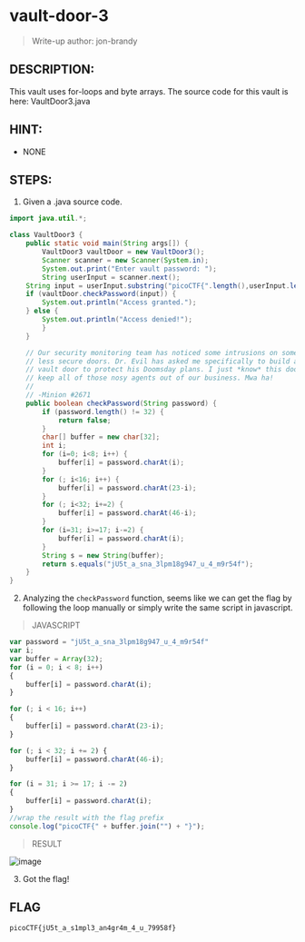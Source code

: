 # vault-door-3
> Write-up author: jon-brandy
## DESCRIPTION:
This vault uses for-loops and byte arrays. The source code for this vault is here: VaultDoor3.java
## HINT:
- NONE
## STEPS:
1. Given a .java source code.

```java
import java.util.*;

class VaultDoor3 {
    public static void main(String args[]) {
        VaultDoor3 vaultDoor = new VaultDoor3();
        Scanner scanner = new Scanner(System.in);
        System.out.print("Enter vault password: ");
        String userInput = scanner.next();
	String input = userInput.substring("picoCTF{".length(),userInput.length()-1);
	if (vaultDoor.checkPassword(input)) {
	    System.out.println("Access granted.");
	} else {
	    System.out.println("Access denied!");
        }
    }

    // Our security monitoring team has noticed some intrusions on some of the
    // less secure doors. Dr. Evil has asked me specifically to build a stronger
    // vault door to protect his Doomsday plans. I just *know* this door will
    // keep all of those nosy agents out of our business. Mwa ha!
    //
    // -Minion #2671
    public boolean checkPassword(String password) {
        if (password.length() != 32) {
            return false;
        }
        char[] buffer = new char[32];
        int i;
        for (i=0; i<8; i++) {
            buffer[i] = password.charAt(i);
        }
        for (; i<16; i++) {
            buffer[i] = password.charAt(23-i);
        }
        for (; i<32; i+=2) {
            buffer[i] = password.charAt(46-i);
        }
        for (i=31; i>=17; i-=2) {
            buffer[i] = password.charAt(i);
        }
        String s = new String(buffer);
        return s.equals("jU5t_a_sna_3lpm18g947_u_4_m9r54f");
    }
}
```

2. Analyzing the `checkPassword` function, seems like we can get the flag by following the loop manually or simply write the same script in javascript.

> JAVASCRIPT

```js
var password = "jU5t_a_sna_3lpm18g947_u_4_m9r54f"
var i;
var buffer = Array(32);
for (i = 0; i < 8; i++) 
{
    buffer[i] = password.charAt(i);
}

for (; i < 16; i++) 
{
    buffer[i] = password.charAt(23-i);
}

for (; i < 32; i += 2) {
    buffer[i] = password.charAt(46-i);
}

for (i = 31; i >= 17; i -= 2) 
{
    buffer[i] = password.charAt(i);
}
//wrap the result with the flag prefix
console.log("picoCTF{" + buffer.join("") + "}");
```

> RESULT

![image](https://user-images.githubusercontent.com/70703371/222884887-b0e56354-27f3-4911-aa23-207c09afa262.png)


3. Got the flag!

## FLAG

```
picoCTF{jU5t_a_s1mpl3_an4gr4m_4_u_79958f}
```

